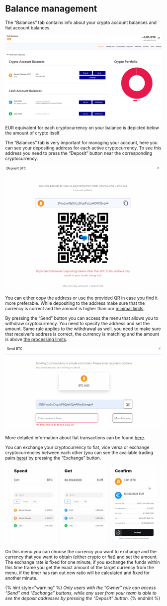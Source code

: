 # Balance management

The “Balances” tab contains info about your crypto account balances and fiat account balances.

![](../.gitbook/assets/0%20%282%29.png)

EUR equivalent for each cryptocurrency on your balance is depicted below the amount of crypto itself.

The “Balances” tab is very important for managing your account, here you can see your depositing address for each active cryptocurrency. To see this address you need to press the “Deposit” button near the corresponding cryptocurrency.

![](../.gitbook/assets/1%20%282%29.png)

You can either copy the address or use the provided QR in case you find it more preferable. While depositing to the address make sure that the currency is correct and the amount is higher than our [minimal limits](../confirmations-and-limits.md).

By pressing the “Send” button you can access the menu that allows you to withdraw cryptocurrency. You need to specify the address and set the amount. Same rule applies to the withdrawal as well, you need to make sure that receiver’s address is correct, the currency is matching and the amount is above [the processing limits](../confirmations-and-limits.md).  


![](../.gitbook/assets/2%20%282%29.png)

More detailed information about fiat transactions can be found [here](bank-accounts.md).

You can exchange your cryptocurrency to fiat, vice versa or exchange cryptocurrencies between each other \(you can see the available trading pairs [here](../)\) by pressing the “Exchange” button.

![](../.gitbook/assets/3%20%282%29.png)

On this menu you can choose the currency you want to exchange and the currency that you want to obtain \(either crypto or fiat\) and set the amount. The exchange rate is fixed for one minute, if you exchange the funds within this time frame you get the exact amount of the target currency from the menu, if the timer has ran out new ratio will be calculated and fixed for another minute.

{% hint style="warning" %}
_Only users with the “Owner” role can access “Send” and “Exchange” buttons, while any user from your team is able to see the deposit addresses by pressing the “Deposit” button._
{% endhint %}

